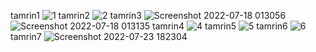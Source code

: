 tamrin1
![1](https://user-images.githubusercontent.com/88095232/140591567-c79816c9-f38b-4127-a2a4-a9f41a638fe3.PNG)
tamrin2
![2](https://user-images.githubusercontent.com/88095232/140591653-9c702055-7ef5-4c35-a712-cc87b3557088.PNG)
tamrin3
![Screenshot 2022-07-18 013056](https://user-images.githubusercontent.com/88095232/179424836-c7fc701f-e83a-41bf-8c28-01a8cbf1766e.png)
![Screenshot 2022-07-18 013135](https://user-images.githubusercontent.com/88095232/179424843-70014a49-c33f-48e9-a5c2-2606e711a6c1.png)
tamrin4
![4](https://user-images.githubusercontent.com/88095232/140591666-c1cb4edb-4348-4c18-9bde-60fc46a3bb4b.PNG)
tamrin5
![5](https://user-images.githubusercontent.com/88095232/140591967-a405296c-18a6-4d79-a7b2-8e8d714cde61.PNG)
tamrin6
![6](https://user-images.githubusercontent.com/88095232/140593872-8e155b64-f296-4e4e-92ef-dd422adb926e.PNG)
tamrin7
![Screenshot 2022-07-23 182304](https://user-images.githubusercontent.com/88095232/180608071-8499c407-a325-43f4-a53d-b705022bbed5.png)


